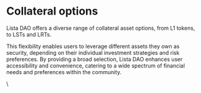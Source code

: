 # Collateral options

Lista DAO offers a diverse range of collateral asset options, from L1 tokens, to LSTs and LRTs. &#x20;

This flexibility enables users to leverage different assets they own as security, depending on their individual investment strategies and risk preferences. By providing a broad selection, Lista DAO enhances user accessibility and convenience, catering to a wide spectrum of financial needs and preferences within the community.

\

